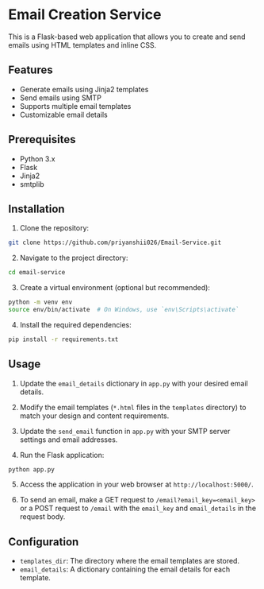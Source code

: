 # Email Creation Service

This is a Flask-based web application that allows you to create and send emails using HTML templates and inline CSS.

## Features

- Generate emails using Jinja2 templates
- Send emails using SMTP
- Supports multiple email templates
- Customizable email details

## Prerequisites

- Python 3.x
- Flask
- Jinja2
- smtplib

## Installation

1. Clone the repository:

```bash
git clone https://github.com/priyanshii026/Email-Service.git
```

2. Navigate to the project directory:

```bash
cd email-service
```

3. Create a virtual environment (optional but recommended):

```bash
python -m venv env
source env/bin/activate  # On Windows, use `env\Scripts\activate`
```

4. Install the required dependencies:

```bash
pip install -r requirements.txt
```

## Usage

1. Update the `email_details` dictionary in `app.py` with your desired email details.

2. Modify the email templates (`*.html` files in the `templates` directory) to match your design and content requirements.

3. Update the `send_email` function in `app.py` with your SMTP server settings and email addresses.

4. Run the Flask application:

```bash
python app.py
```

5. Access the application in your web browser at `http://localhost:5000/`.

6. To send an email, make a GET request to `/email?email_key=<email_key>` or a POST request to `/email` with the `email_key` and `email_details` in the request body.

## Configuration

- `templates_dir`: The directory where the email templates are stored.
- `email_details`: A dictionary containing the email details for each template.